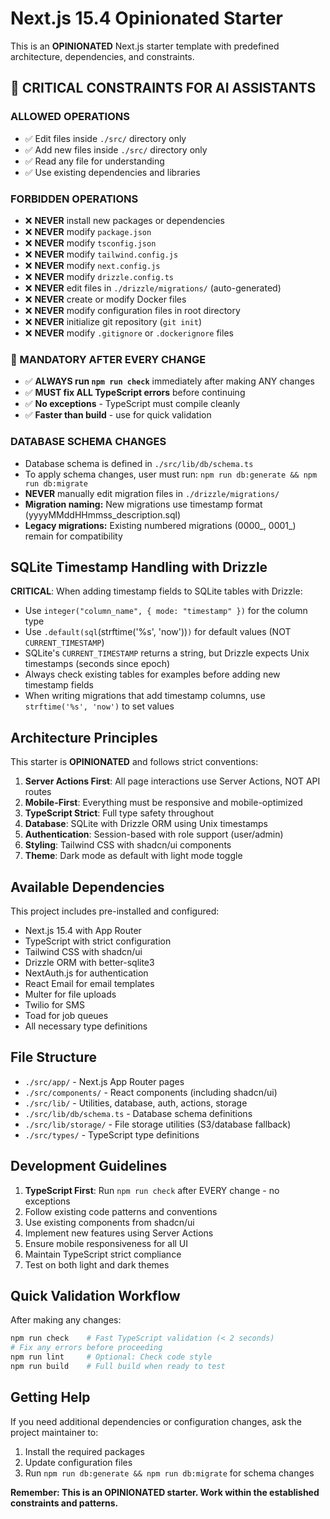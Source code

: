 # Next.js 15.4 Opinionated Starter

This is an **OPINIONATED** Next.js starter template with predefined architecture, dependencies, and constraints.

## 🚨 CRITICAL CONSTRAINTS FOR AI ASSISTANTS

### ALLOWED OPERATIONS
- ✅ Edit files inside `./src/` directory only
- ✅ Add new files inside `./src/` directory only
- ✅ Read any file for understanding
- ✅ Use existing dependencies and libraries

### FORBIDDEN OPERATIONS
- ❌ **NEVER** install new packages or dependencies
- ❌ **NEVER** modify `package.json`
- ❌ **NEVER** modify `tsconfig.json`
- ❌ **NEVER** modify `tailwind.config.js`
- ❌ **NEVER** modify `next.config.js`
- ❌ **NEVER** modify `drizzle.config.ts`
- ❌ **NEVER** edit files in `./drizzle/migrations/` (auto-generated)
- ❌ **NEVER** create or modify Docker files
- ❌ **NEVER** modify configuration files in root directory
- ❌ **NEVER** initialize git repository (`git init`)
- ❌ **NEVER** modify `.gitignore` or `.dockerignore` files

### 🚨 MANDATORY AFTER EVERY CHANGE
- ✅ **ALWAYS run `npm run check`** immediately after making ANY changes
- ✅ **MUST fix ALL TypeScript errors** before continuing
- ✅ **No exceptions** - TypeScript must compile cleanly
- ✅ **Faster than build** - use for quick validation

### DATABASE SCHEMA CHANGES
- Database schema is defined in `./src/lib/db/schema.ts`
- To apply schema changes, user must run: `npm run db:generate && npm run db:migrate`
- **NEVER** manually edit migration files in `./drizzle/migrations/`
- **Migration naming:** New migrations use timestamp format (yyyyMMddHHmmss_description.sql)
- **Legacy migrations:** Existing numbered migrations (0000_, 0001_) remain for compatibility

## SQLite Timestamp Handling with Drizzle

**CRITICAL**: When adding timestamp fields to SQLite tables with Drizzle:
- Use `integer("column_name", { mode: "timestamp" })` for the column type
- Use `.default(sql`(strftime('%s', 'now'))`)` for default values (NOT `CURRENT_TIMESTAMP`)
- SQLite's `CURRENT_TIMESTAMP` returns a string, but Drizzle expects Unix timestamps (seconds since epoch)
- Always check existing tables for examples before adding new timestamp fields
- When writing migrations that add timestamp columns, use `strftime('%s', 'now')` to set values

## Architecture Principles

This starter is **OPINIONATED** and follows strict conventions:

1. **Server Actions First**: All page interactions use Server Actions, NOT API routes
2. **Mobile-First**: Everything must be responsive and mobile-optimized
3. **TypeScript Strict**: Full type safety throughout
4. **Database**: SQLite with Drizzle ORM using Unix timestamps
5. **Authentication**: Session-based with role support (user/admin)
6. **Styling**: Tailwind CSS with shadcn/ui components
7. **Theme**: Dark mode as default with light mode toggle

## Available Dependencies

This project includes pre-installed and configured:

- Next.js 15.4 with App Router
- TypeScript with strict configuration
- Tailwind CSS with shadcn/ui
- Drizzle ORM with better-sqlite3
- NextAuth.js for authentication
- React Email for email templates
- Multer for file uploads
- Twilio for SMS
- Toad for job queues
- All necessary type definitions

## File Structure

- `./src/app/` - Next.js App Router pages
- `./src/components/` - React components (including shadcn/ui)
- `./src/lib/` - Utilities, database, auth, actions, storage
- `./src/lib/db/schema.ts` - Database schema definitions
- `./src/lib/storage/` - File storage utilities (S3/database fallback)
- `./src/types/` - TypeScript type definitions

## Development Guidelines

1. **TypeScript First**: Run `npm run check` after EVERY change - no exceptions
2. Follow existing code patterns and conventions
3. Use existing components from shadcn/ui
4. Implement new features using Server Actions
5. Ensure mobile responsiveness for all UI
6. Maintain TypeScript strict compliance
7. Test on both light and dark themes

## Quick Validation Workflow

After making any changes:
```bash
npm run check    # Fast TypeScript validation (< 2 seconds)
# Fix any errors before proceeding
npm run lint     # Optional: Check code style
npm run build    # Full build when ready to test
```

## Getting Help

If you need additional dependencies or configuration changes, ask the project maintainer to:
1. Install the required packages
2. Update configuration files
3. Run `npm run db:generate && npm run db:migrate` for schema changes

**Remember: This is an OPINIONATED starter. Work within the established constraints and patterns.**